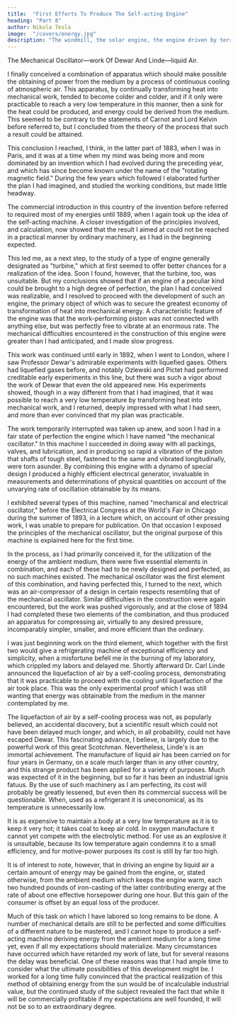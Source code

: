 ```yaml
---
title:  "First Efforts To Produce The Self-acting Engine"
heading: "Part 8"
author: Nikola Tesla
image:  "/covers/energy.jpg"
description: "The windmill, the solar engine, the engine driven by terrestrial heat, had their limitations in the amount of power obtainable"
---
```



The Mechanical Oscillator—work Of Dewar And Linde—liquid Air.

<!-- Having recognized this truth, I began to devise means for carrying out my idea, and, after long thought,  -->

I finally conceived a combination of apparatus which should make possible the obtaining of power from the medium by a process of continuous cooling of atmospheric air. This apparatus, by continually transforming heat into mechanical work, tended to become colder and colder, and if it only were practicable to reach a very low temperature in this manner, then a sink for the heat could be produced, and energy could be derived from the medium. This seemed to be contrary to the statements of Carnot and Lord Kelvin before referred to, but I concluded from the theory of the process that such a result could be attained. 

This conclusion I reached, I think, in the latter part of 1883, when I was in Paris, and it was at a time when my mind was being more and more dominated by an invention which I had evolved during the preceding year, and which has since become known under the name of the "rotating magnetic field." During the few years which followed I elaborated further the plan I had imagined, and studied the working conditions, but made little headway. 

The commercial introduction in this country of the invention before referred to required most of my energies until 1889, when I again took up the idea of the self-acting machine. A closer investigation of the principles involved, and calculation, now showed that the result I aimed at could not be reached in a practical manner by ordinary machinery, as I had in the beginning expected. 

This led me, as a next step, to the study of a type of engine generally designated as "turbine," which at first seemed to offer better chances for a realization of the idea. Soon I found, however, that the turbine, too, was unsuitable. But my conclusions showed that if an engine of a peculiar kind could be brought to a high degree of perfection, the plan I had conceived was realizable, and I resolved to proceed with the development of such an engine, the primary object of which was to secure the greatest economy of transformation of heat into mechanical energy. A characteristic feature of the engine was that the work-performing piston was not connected with anything else, but was perfectly free to vibrate at an enormous rate. The mechanical difficulties encountered in the construction of this engine were greater than I had anticipated, and I made slow progress. 

This work was continued until early in 1892, when I went to London, where I saw Professor Dewar's admirable experiments with liquefied gases. Others had liquefied gases before, and notably Ozlewski and Pictet had performed creditable early experiments in this line, but there was such a vigor about the work of Dewar that even the old appeared new. His experiments showed, though in a way different from that I had imagined, that it was possible to reach a very low temperature by transforming heat into mechanical work, and I returned, deeply impressed with what I had seen, and more than ever convinced that my plan was practicable. 

The work temporarily interrupted was taken up anew, and soon I had in a fair state of perfection the engine which I have named "the mechanical oscillator." In this machine I succeeded in doing away with all packings, valves, and lubrication, and in producing so rapid a vibration of the piston that shafts of tough steel, fastened to the same and vibrated longitudinally, were torn asunder. By combining this engine with a dynamo of special design I produced a highly efficient electrical generator, invaluable in measurements and determinations of physical quantities on account of the unvarying rate of oscillation obtainable by its means. 

I exhibited several types of this machine, named "mechanical and electrical oscillator," before the Electrical Congress at the World's Fair in Chicago during the summer of 1893, in a lecture which, on account of other pressing work, I was unable to prepare for publication. On that occasion I exposed the principles of the mechanical oscillator, but the original purpose of this machine is explained here for the first time. 

In the process, as I had primarily conceived it, for the utilization of the energy of the ambient medium, there were five essential elements in combination, and each of these had to be newly designed and perfected, as no such machines existed. The mechanical oscillator was the first element of this combination, and having perfected this, I turned to the next, which was an air-compressor of a design in certain respects resembling that of the mechanical oscillator. Similar difficulties in the construction were again encountered, but the work was pushed vigorously, and at the close of 1894 I had completed these two elements of the combination, and thus produced an apparatus for compressing air, virtually to any desired pressure, incomparably simpler, smaller, and more efficient than the ordinary.

I was just beginning work on the third element, which together with the first two would give a refrigerating machine of exceptional efficiency and simplicity, when a misfortune befell me in the burning of my laboratory, which crippled my labors and delayed me. Shortly afterward Dr. Carl Linde announced the liquefaction of air by a self-cooling process, demonstrating that it was practicable to proceed with the cooling until liquefaction of the air took place. This was the only experimental proof which I was still wanting that energy was obtainable from the medium in the manner contemplated by me. 

The liquefaction of air by a self-cooling process was not, as popularly believed, an accidental discovery, but a scientific result which could not have been delayed much longer, and which, in all probability, could not have escaped Dewar. This fascinating advance, I believe, is largely due to the powerful work of this great Scotchman. Nevertheless, Linde's is an immortal achievement. The manufacture of liquid air has been carried on for four years in Germany, on a scale much larger than in any other country, and this strange product has been applied for a variety of purposes. Much was expected of it in the beginning, but so far it has been an industrial ignis fatuus. By the use of such machinery as I am perfecting, its cost will probably be greatly lessened, but even then its commercial success will be questionable. When, used as a refrigerant it is uneconomical, as its temperature is unnecessarily low. 

It is as expensive to maintain a body at a very low temperature as it is to keep it very hot; it takes coal to keep air cold. In oxygen manufacture it cannot yet compete with the electrolytic method. For use as an explosive it is unsuitable, because its low temperature again condemns it to a small efficiency, and for motive-power purposes its cost is still by far too high. 

It is of interest to note, however, that in driving an engine by liquid air a certain amount of energy may be gained from the engine, or, stated otherwise, from the ambient medium which keeps the engine warm, each two hundred pounds of iron-casting of the latter contributing energy at the rate of about one effective horsepower during one hour. But this gain of the consumer is offset by an equal loss of the producer. 

Much of this task on which I have labored so long remains to be done. A number of mechanical details are still to be perfected and some difficulties of a different nature to be mastered, and I cannot hope to produce a self-acting machine deriving energy from the ambient medium for a long time yet, even if all my expectations should materialize. Many circumstances have occurred which have retarded my work of late, but for several reasons the delay was beneficial. 
One of these reasons was that I had ample time to consider what the ultimate possibilities of this development might be. I worked for a long time fully convinced that the practical realization of this method of obtaining energy from the sun would be of incalculable industrial value, but the continued study of the subject revealed the fact that while it will be commercially profitable if my expectations are well founded, it will not be so to an extraordinary degree. 

